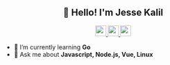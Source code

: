 <h2 align="center">👋 Hello! I'm Jesse Kalil</h2>

<p align="center">
  <a href="https://www.twitter.com/jesse_kalil"><img src="https://img.shields.io/badge/twitter-%231DA1F2.svg?&style=for-the-badge&logo=twitter&logoColor=white" height=25>
  </a> 
  <a href="https://www.linkedin.com/in/jesse-kalil-martins/"><img src="https://img.shields.io/badge/linkedin-%230077B5.svg?&style=for-the-badge&logo=linkedin&logoColor=white" height=25>
  </a> 
  <a href="https://www.instagram.com/jesse_kalil/"><img src="https://img.shields.io/badge/instagram-%23E4405F.svg?&style=for-the-badge&logo=instagram&logoColor=white" height=25>
  </a> 
<!--   <a href="https://medium.com/@MokkappsDev"><img src="https://img.shields.io/badge/medium-%2312100E.svg?&style=for-the-badge&logo=medium&logoColor=white" height=25>
  </a> -->
</p>
<!-- <p><a href="https://www.mokkapps.de">➡️ Check out my website</a></p> -->

<!-- - 🔭 I’m currently working on ... -->
<!-- - 🤔 I’m looking for help with ... -->
- 🌱 I’m currently learning **Go**
- 💬 Ask me about **Javascript, Node.js, Vue, Linux**
<!-- - ⚡ Fun fact: ... -->
